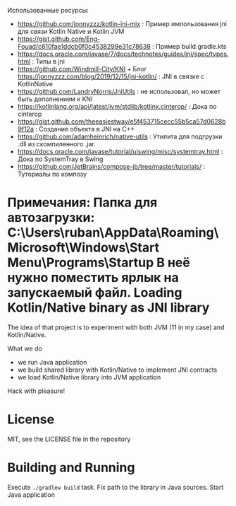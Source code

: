 Использованные ресурсы:

* https://github.com/jonnyzzz/kotlin-jni-mix 
:   Пример импользования jni для связи Kotlin Native и Kotlin JVM
* https://gist.github.com/Eng-Fouad/c810fae1ddcb0f0c4538299e31c78638
:   Пример build.gradle.kts
* https://docs.oracle.com/javase/7/docs/technotes/guides/jni/spec/types.html
:   Типы в jni
* https://github.com/Windmill-City/KNI + Блог https://jonnyzzz.com/blog/2019/12/15/jni-kotlin/
:   JNI в связке с KotlinNative
* https://github.com/LandryNorris/JniUtils
:   не использовал, но может быть дополнением к KNI
* https://kotlinlang.org/api/latest/jvm/stdlib/kotlinx.cinterop/
:   Дока по cinterop
* https://gist.github.com/theeasiestway/e5f453715cecc55b5ca57d0628b9f12a
:   Создание объекта в JNI на C++
* https://github.com/adamheinrich/native-utils
:   Утилита для подгрузки .dll из скомпиленного .jar.
* https://docs.oracle.com/javase/tutorial/uiswing/misc/systemtray.html
:   Дока по SystemTray в Swing
* https://github.com/JetBrains/compose-jb/tree/master/tutorials/
:   Туториалы по композу


Примечания:
Папка для автозагрузки: C:\Users\ruban\AppData\Roaming\Microsoft\Windows\Start Menu\Programs\Startup
  В неё нужно поместить ярлык на запускаемый файл.
Loading Kotlin/Native binary as JNI library
============

The idea of that project is to experiment with both JVM (11 in my case)
and Kotlin/Native.

What we do

- we run Java application
- we build shared library with Kotlin/Native to implement JNI contracts
- we load Kotlin/Native library into JVM application

Hack with pleasure!

License
=======

MIT, see the LICENSE file in the repository


Building and Running
====================

Execute `./gradlew build` task. Fix path to the library in Java sources. Start Java application

